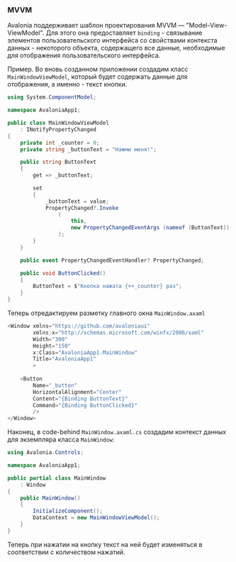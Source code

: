 ﻿### MVVM

Avalonia поддерживает шаблон проектирования MVVM — "Model-View-ViewModel". Для этого она предоставляет `binding` - связывание элементов пользовательского интерфейса со свойствами контекста данных - некоторого объекта, содержащего все данные, необходимые для отображения пользовательского интерфейса.

Пример. Во вновь созданном приложении создадим класс `MainWindowViewModel`, который будет содержать данные для отображения, а именно - текст кнопки.

```csharp
using System.ComponentModel;

namespace AvaloniaApp1;

public class MainWindowViewModel
    : INotifyPropertyChanged
{
    private int _counter = 0;
    private string _buttonText = "Нажми меня!";

    public string ButtonText
    {
        get => _buttonText;

        set
        {
            _buttonText = value;
            PropertyChanged?.Invoke 
                (
                    this,
                    new PropertyChangedEventArgs (nameof (ButtonText))
                );
        }
    }

    public event PropertyChangedEventHandler? PropertyChanged;

    public void ButtonClicked()
    {
        ButtonText = $"Кнопка нажата {++_counter} раз";
    }
}
```

Теперь отредактируем разметку главного окна `MainWindow.axaml`

```csharp
<Window xmlns="https://github.com/avaloniaui"
        xmlns:x="http://schemas.microsoft.com/winfx/2006/xaml"
        Width="300"
        Height="150"
        x:Class="AvaloniaApp1.MainWindow"
        Title="AvaloniaApp1"
        >
    
    <Button 
        Name="_button"
        HorizontalAlignment="Center"
        Content="{Binding ButtonText}"
        Command="{Binding ButtonClicked}"
        />
</Window>
```

Наконец, в code-behind `MainWindow.axaml.cs` создадим контекст данных для экземпляра класса `MainWindow`:

```csharp
using Avalonia.Controls;

namespace AvaloniaApp1;

public partial class MainWindow 
    : Window
{
    public MainWindow()
    {
        InitializeComponent();
        DataContext = new MainWindowViewModel();
    }
}
```

Теперь при нажатии на кнопку текст на ней будет изменяться в соответствии с количеством нажатий.
